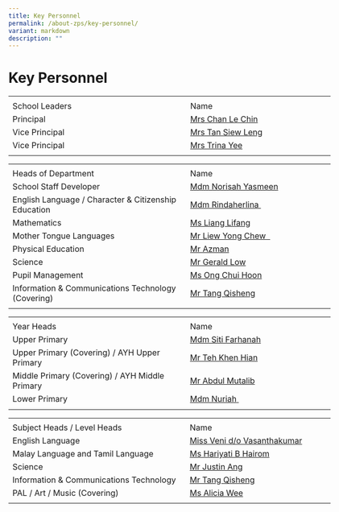 ```yaml
---
title: Key Personnel
permalink: /about-zps/key-personnel/
variant: markdown
description: ""
---
```

# **Key Personnel**
<table style="border-collapse:
 collapse;width:480pt" width="640" cellspacing="0" cellpadding="0" border="0"><colgroup><col style="mso-width-source:userset;mso-width-alt:12982;width:266pt" width="355"> <col style="mso-width-source:userset;mso-width-alt:10422;width:214pt" width="285"></colgroup><tbody><tr style="mso-height-source:userset;height:5.25pt" height="7"><td style="height:5.25pt;width:266pt" width="355" height="7"></td><td style="width:214pt" width="285"></td></tr><tr style="mso-height-source:userset;height:15.75pt" height="21"><td style="height:15.75pt" class="xl67" height="21">School Leaders</td><td style="border-left:none" class="xl66">Name
</td></tr><tr style="mso-height-source:userset;height:15.75pt" height="21"><td style="height:15.75pt;border-top:none" class="xl68" height="21">
Principal</td><td style="border-top:none;border-left:none" class="xl69"><a href="mailto:Tiong_Le_Chin@schools.gov.sg">Mrs Chan Le Chin</a></td></tr><tr style="mso-height-source:userset;height:15.75pt" height="21"><td style="height:15.75pt;border-top:none" class="xl68" height="21">
Vice Principal</td><td style="border-top:none;border-left:none" class="xl69"><a href="mailto:tan_siew_leng@schools.gov.sg">Mrs Tan Siew Leng</a></td></tr><tr style="mso-height-source:userset;height:15.75pt" height="21"><td style="height:15.75pt;border-top:none" class="xl68" height="21">
Vice Principal</td><td style="border-top:none;border-left:none" class="xl69"><a href="mailto:trina_pook_sim_nar@schools.gov.sg">Mrs Trina Yee</a></td></tr><tr style="mso-height-source:userset;height:4.5pt" height="6"><td style="height:4.5pt" height="6"></td><td></td></tr></tbody></table>


<table style="border-collapse:
 collapse;width:480pt" width="640" cellspacing="0" cellpadding="0" border="0"><colgroup><col style="mso-width-source:userset;mso-width-alt:12982;width:266pt" width="355"> <col style="mso-width-source:userset;mso-width-alt:10422;width:214pt" width="285"></colgroup><tbody><tr style="mso-height-source:userset;height:3.0pt" height="4"><td style="height:3.0pt;width:266pt" width="355" height="4"></td><td style="width:214pt" width="285"></td></tr><tr style="mso-height-source:userset;height:15.75pt" height="21"><td style="height:15.75pt" class="xl67" height="21">
Heads of Department</td><td style="border-left:none" class="xl66">Name</td></tr><tr style="mso-height-source:userset;height:15.75pt" height="21"><td style="height:15.75pt;border-top:none" class="xl68" height="21">
School Staff Developer</td><td style="border-top:none;border-left:none" class="xl70"><a href="mailto:norisah_yasmeen_yussoff@schools.gov.sg">Mdm Norisah Yasmeen</a></td></tr><tr style="mso-height-source:userset;height:15.75pt" height="21"><td style="height:15.75pt;border-top:none" class="xl68" height="21">
English Language / Character &amp; Citizenship Education</td><td style="border-top:none;border-left:none;width:214pt" width="285" class="xl71"><a href="mailto:rindaherlina_thamrin@schools.gov.sg">Mdm Rindaherlina&nbsp;</a></td></tr><tr style="mso-height-source:userset;height:15.75pt" height="21"><td style="height:15.75pt;border-top:none" class="xl68" height="21">
Mathematics</td><td style="border-top:none;border-left:none" class="xl70"><a href="mailto:liang_lifang@schools.gov.sg">Ms Liang Lifang</a></td></tr><tr style="mso-height-source:userset;height:15.75pt" height="21"><td style="height:15.75pt;border-top:none" class="xl68" height="21">
Mother Tongue Languages</td><td style="border-top:none;border-left:none" class="xl70"><a href="mailto:liew_yong_chew@schools.gov.sg">Mr Liew Yong Chew &nbsp;</a></td></tr><tr style="mso-height-source:userset;height:15.75pt" height="21"><td style="height:15.75pt;border-top:none" class="xl68" height="21">
Physical Education</td><td style="border-top:none;border-left:none" class="xl70"><a href="mailto:azman_mohamed_hamzah@schools.gov.sg">Mr Azman</a></td></tr><tr style="mso-height-source:userset;height:15.75pt" height="21"><td style="height:15.75pt;border-top:none" class="xl68" height="21">
Science</td><td style="border-top:none;border-left:none" class="xl70"><a href="mailto:Gerald_low_hui_yang@schools.gov.sg">Mr Gerald Low</a></td></tr><tr style="mso-height-source:userset;height:15.75pt" height="21"><td style="height:15.75pt;border-top:none" class="xl68" height="21">
Pupil Management</td><td style="border-top:none;border-left:none" class="xl70"><a href="mailto:ong_chui_hoon@schools.gov.sg">Ms Ong Chui Hoon</a></td></tr><tr style="mso-height-source:userset;height:15.75pt" height="21"><td style="height:15.75pt;border-top:none;
  width:266pt" width="355" class="xl69" height="21">
Information &amp; Communications Technology (Covering)</td><td style="border-top:none;border-left:none" class="xl70"><a href="mailto:tang_qisheng@schools.gov.sg">Mr Tang Qisheng</a></td></tr><tr style="mso-height-source:userset;height:3.75pt" height="5"><td style="height:3.75pt" height="5"></td><td></td></tr></tbody></table>
<table style="border-collapse:
 collapse;width:480pt" width="640" cellspacing="0" cellpadding="0" border="0"><colgroup><col style="mso-width-source:userset;mso-width-alt:12982;width:266pt" width="355"> <col style="mso-width-source:userset;mso-width-alt:10422;width:214pt" width="285"></colgroup><tbody><tr style="mso-height-source:userset;height:3.75pt" height="5"><td style="height:3.75pt;width:266pt" width="355" height="5"></td><td style="width:214pt" width="285"></td></tr><tr style="mso-height-source:userset;height:15.75pt" height="21"><td style="height:15.75pt" class="xl67" height="21">
Year Heads</td><td style="border-left:none" class="xl66">Name</td></tr><tr style="mso-height-source:userset;height:15.75pt" height="21"><td style="height:15.75pt;border-top:none;
  width:266pt" width="355" class="xl69" height="21">
Upper Primary</td><td style="border-top:none;border-left:none" class="xl70"><a href="mailto:siti_farhanah_mohamed_nass@schools.gov.sg">Mdm Siti Farhanah</a></td></tr><tr style="mso-height-source:userset;height:15.75pt" height="21"><td style="height:15.75pt;border-top:none" class="xl68" height="21">
Upper Primary (Covering) / AYH Upper Primary</td><td style="border-top:none;border-left:none" class="xl70"><a href="mailto:teh_kian_hian@schools.gov.sg">Mr Teh Khen Hian</a></td></tr><tr style="mso-height-source:userset;height:15.75pt" height="21"><td style="height:15.75pt;border-top:none" class="xl68" height="21">
Middle Primary (Covering) / AYH Middle Primary</td><td style="border-top:none;border-left:none" class="xl70"><a href="mailto:abdul_mutalib_ab_rahaman@schools.gov.sg">Mr Abdul Mutalib</a></td></tr><tr style="mso-height-source:userset;height:15.75pt" height="21"><td style="height:15.75pt;border-top:none" class="xl68" height="21">
Lower Primary</td><td style="border-top:none;border-left:none" class="xl70"><a href="mailto:nuriah_abdullah@schools.gov.sg">Mdm Nuriah<span style="mso-spacerun:yes">&nbsp;</span></a></td></tr><tr style="mso-height-source:userset;height:6.0pt" height="8"><td style="height:6.0pt" height="8"></td><td></td></tr></tbody></table>


<table style="border-collapse:
 collapse;width:480pt" width="640" cellspacing="0" cellpadding="0" border="0"><colgroup><col style="mso-width-source:userset;mso-width-alt:12982;width:266pt" width="355"> <col style="mso-width-source:userset;mso-width-alt:10422;width:214pt" width="285"></colgroup><tbody><tr style="mso-height-source:userset;height:3.0pt" height="4"><td style="height:3.0pt;width:266pt" width="355" height="4"></td><td style="width:214pt" width="285"></td></tr><tr style="mso-height-source:userset;height:15.75pt" height="21"><td style="height:15.75pt" class="xl67" height="21">
Subject Heads / Level Heads</td><td style="border-left:none" class="xl66">Name</td></tr><tr style="mso-height-source:userset;height:15.75pt" height="21"><td style="height:15.75pt;border-top:none" class="xl68" height="21">
English Language</td><td style="border-top:none;border-left:none" class="x170"><a href="mailto:veni_vasanthakumar@schools.gov.sg">Miss Veni d/o Vasanthakumar</a></td></tr><tr style="mso-height-source:userset;height:15.75pt" height="21"><td style="height:15.75pt;border-top:none" class="x168" height="21">
Malay Language and Tamil Language</td><td style="border-top:none;border-left:none" class="xl70"><a href="mailto:hariyati_hairom@schools.gov.sg">Ms Hariyati B Hairom</a></td></tr><tr style="mso-height-source:userset;height:15.75pt" height="21"><td style="height:15.75pt;border-top:none" class="xl68" height="21">
Science</td><td style="border-top:none;border-left:none" class="xl70"><a href="mailto:ang_wei_wen_justin@schools.gov.sg">Mr Justin Ang</a></td></tr><tr style="mso-height-source:userset;height:15.75pt" height="21"><td style="height:15.75pt;border-top:none" class="xl68" height="21">
Information &amp; Communications Technology</td><td style="border-top:none;border-left:none" class="xl70"><a href="mailto:tang_qisheng@schools.gov.sg">Mr Tang Qisheng</a></td></tr><tr style="mso-height-source:userset;height:15.75pt" height="21"><td style="height:15.75pt;border-top:none" class="xl68" height="21">
PAL / Art / Music (Covering)</td><td style="border-top:none;border-left:none" class="xl70"><a href="mailto:alicia_wee_su_ping@schools.gov.sg">Ms Alicia Wee</a></td></tr><tr style="mso-height-source:userset;height:4.5pt" height="6"><td style="height:4.5pt" height="6"></td><td></td></tr></tbody></table>